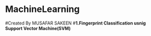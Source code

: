 
# MachineLearning
#Created By MUSAFAR SAKEEN
#**1.Fingerprint Classification usnig Support Vector Machine(SVM)**

